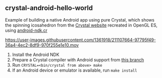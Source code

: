 ## crystal-android-hello-world

Example of building a native Android app using pure Crystal, which shows the
spinning icosahedron from the [Crystal website](https://crystal-lang.org/)
recreated in OpenGL ES, using
[android-ndk.cr](https://github.com/HertzDevil/android-ndk.cr)

https://user-images.githubusercontent.com/1361918/211107664-97795f49-36a4-4ec2-8df9-970f255e1e10.mov

1. Install the Android NDK
2. Prepare a Crystal compiler with Android support from
   [this branch](https://github.com/HertzDevil/crystal/tree/test/termux)
3. Run `CRYSTAL=<bin/crystal from above> make`
4. If an Android device or emulator is available, run `make install`
